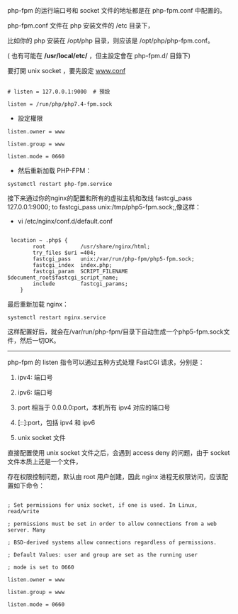 php-fpm 的运行端口号和 socket 文件的地址都是在 php-fpm.conf 中配置的。

php-fpm.conf 文件在 php 安装文件的 /etc 目录下，

比如你的 php 安装在 /opt/php 目录，则应该是 /opt/php/php-fpm.conf。

( 也有可能在  **/usr/local/etc/** ，但主設定會在 php-fpm.d/ 目錄下)

要打開 unix socket ，要先設定 www.conf
```

# listen = 127.0.0.1:9000  # 預設

listen = /run/php/php7.4-fpm.sock
```
* 設定權限
```
listen.owner = www

listen.group = www

listen.mode = 0660
```

* 然后重新加载 PHP-FPM：
```
systemctl restart php-fpm.service
```

接下来通过你的nginx的配置和所有的虚拟主机和改线 fastcgi_pass 127.0.0.1:9000; to fastcgi_pass unix:/tmp/php5-fpm.sock;,像这样：

* vi /etc/nginx/conf.d/default.conf 
```

 location ~ .php$ {
        root           /usr/share/nginx/html;
        try_files $uri =404;
        fastcgi_pass   unix:/var/run/php-fpm/php5-fpm.sock;
        fastcgi_index  index.php;
        fastcgi_param  SCRIPT_FILENAME  $document_root$fastcgi_script_name;
        include        fastcgi_params;
    }
```    
最后重新加载 nginx：

```
systemctl restart nginx.service
```

这样配置好后，就会在/var/run/php-fpm/目录下自动生成一个php5-fpm.sock文件，然后一切OK。

***
php-fpm 的 listen 指令可以通过五种方式处理 FastCGI 请求，分别是：

1. ipv4: 端口号

2. ipv6: 端口号

3. port 相当于 0.0.0.0:port，本机所有 ipv4 对应的端口号

4. [::]:port，包括 ipv4 和 ipv6

5. unix socket 文件


直接配置使用 unix socket 文件之后，会遇到 access deny 的问题，由于 socket 文件本质上还是一个文件，

存在权限控制问题，默认由 root 用户创建，因此 nginx 进程无权限访问，应该配置如下命令：

```

; Set permissions for unix socket, if one is used. In Linux, read/write

; permissions must be set in order to allow connections from a web server. Many

; BSD-derived systems allow connections regardless of permissions.

; Default Values: user and group are set as the running user

; mode is set to 0660

listen.owner = www

listen.group = www

listen.mode = 0660
```

